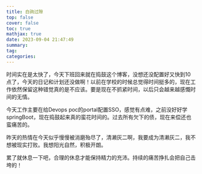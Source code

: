 ```yaml
---
title: 白驹过隙
top: false
cover: false
toc: true
mathjax: true
date: 2023-09-04 21:47:49
summary:
tag:
categories:
---
```




时间实在是太快了，今天下班回来就在捣鼓这个博客，没想还没配置好又快到10点了，今天的日记和计划还没做啊！以前在学校的时候总觉得时间挺多的，现在工作依然保留这种错觉真的是不应该。要是现在不抓紧时间，以后只会越来越感慨时间的无情。

今天工作主要在给Devops poc的portal配置SSO，感觉有点难，之前没好好学springBoot，现在捣鼓起来真的蛮花时间的。过去所有欠下的债，现在来偿还也蛮痛苦的。

昨天的热情在今天似乎慢慢被消磨殆尽了，清濑灰二啊，我要成为清濑灰二，我不想被现实打败。我想阳光自然，积极开朗。

累了就休息一下吧，合理的休息才能保持精力的充沛。持续的痛苦挣扎会把自己击垮的！
